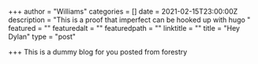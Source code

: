 +++
author = "Williams"
categories = []
date = 2021-02-15T23:00:00Z
description = "This is a proof that imperfect can be hooked up with hugo "
featured = ""
featuredalt = ""
featuredpath = ""
linktitle = ""
title = "Hey Dylan"
type = "post"

+++
This is a dummy blog for you posted from forestry
